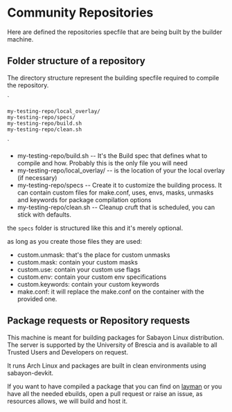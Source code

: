# Community Repositories

Here are defined the repositories specfile that are being built by the builder machine.

## Folder structure of a repository

The directory structure represent the building specfile required to compile the repository.

`

    my-testing-repo/local_overlay/
    my-testing-repo/specs/
    my-testing-repo/build.sh
    my-testing-repo/clean.sh
`

* my-testing-repo/build.sh -- It's the Build spec that defines what to compile and how. Probably this is the only file you will need
* my-testing-repo/local_overlay/ -- is the location of your the local overlay (if necessary)
* my-testing-repo/specs -- Create it to customize the building process. It can contain custom files for make.conf, uses, envs, masks, unmasks and keywords for package compilation options
* my-testing-repo/clean.sh -- Cleanup cruft that is scheduled, you can stick with defaults.

the `specs` folder is structured like this and it's merely optional.

as long as you create those files they are used:

- custom.unmask: that's the place for custom unmasks
- custom.mask:  contain your custom masks
- custom.use:  contain your custom use flags
- custom.env:  contain your custom env specifications
- custom.keywords: contain your custom keywords
- make.conf:  it will replace the make.conf on the container with the provided one.


## Package requests or Repository requests

This machine is meant for building packages for Sabayon Linux distribution. The server is supported by the University of Brescia and is available to all Trusted Users and Developers on request.

It runs Arch Linux and packages are built in clean environments using sabayon-devkit.

If you want to have compiled a package that you can find on [layman](https://gpo.zugaina.org/) or you have all the needed ebuilds, open a pull request or raise an issue, as resources allows, we will build and host it.
